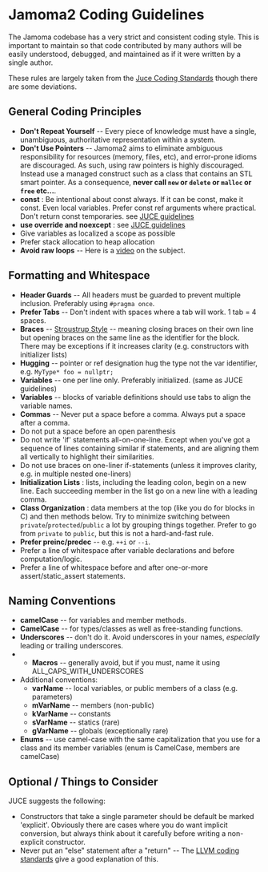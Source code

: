 # Jamoma2 Coding Guidelines

The Jamoma codebase has a very strict and consistent coding style.
This is important to maintain so that code contributed by many authors will be easily understood, debugged, and maintained as if it were written by a single author.

These rules are largely taken from the [Juce Coding Standards](http://www.juce.com/learn/coding-standards) though there are some deviations.

## General Coding Principles

* **Don't Repeat Yourself** -- Every piece of knowledge must have a single, unambiguous, authoritative representation within a system.
* **Don't Use Pointers** -- Jamoma2 aims to eliminate ambiguous responsibility for resources (memory, files, etc), and error-prone idioms are discouraged. As such, using raw pointers is highly discouraged. Instead use a managed construct such as a class that contains an STL smart pointer.  As a consequence, **never call `new` or `delete` or `malloc` or `free` etc...**.
* **const** : Be intentional about const always. If it can be const, make it const. Even local variables. Prefer const ref arguments where practical.  Don't return const temporaries.  see  [JUCE guidelines](http://www.juce.com/learn/coding-standards)
* **use override and noexcept** : see [JUCE guidelines](http://www.juce.com/learn/coding-standards)
* Give variables as localized a scope as possible
* Prefer stack allocation to heap allocation
* **Avoid raw loops** -- Here is a [video](https://channel9.msdn.com/Events/GoingNative/2013/Cpp-Seasoning) on the subject.

## Formatting and Whitespace

* **Header Guards** -- All headers must be guarded to prevent multiple inclusion. Preferably using `#pragma once`.
* **Prefer Tabs** -- Don't indent with spaces where a tab will work. 1 tab = 4 spaces.
* **Braces** -- [Stroustrup Style](https://en.wikipedia.org/wiki/Indent_style#Variant:_Stroustrup) -- meaning closing braces on their own line but opening braces on the same line as the identifier for the block.  There may be exceptions if it increases clarity (e.g. constructors with initializer lists)
* **Hugging** -- pointer or ref designation hug the type not the var identifier, e.g. `MyType* foo = nullptr;` 
* **Variables** -- one per line only.  Preferably initialized.  (same as JUCE guidelines)
* **Variables** -- blocks of variable definitions should use tabs to align the variable names.
* **Commas** -- Never put a space before a comma. Always put a space after a comma.
* Do not put a space before an open parenthesis
* Do not write 'if' statements all-on-one-line. Except when you've got a sequence of lines containing similar if statements, and are aligning them all vertically to highlight their similarities.
* Do not use braces on one-liner if-statements (unless it improves clarity, e.g. in multiple nested one-liners)
* **Initialization Lists** : lists, including the leading colon, begin on a new line.  Each succeeding member in the list go on a new line with a leading comma.
* **Class Organization** : data members at the top (like you do for blocks in C) and then methods below.  Try to minimize switching between `private`/`protected`/`public` a lot by grouping things together.  Prefer to go from `private` to `public`, but this is not a hard-and-fast rule.
* **Prefer preinc/predec** -- e.g. `++i` or `--i`.
* Prefer a line of whitespace after variable declarations and before computation/logic.
* Prefer a line of whitespace before and after one-or-more assert/static_assert statements.

## Naming Conventions

* **camelCase** -- for variables and member methods.
* **CamelCase** -- for types/classes as well as free-standing functions.
* **Underscores** -- don't do it. Avoid underscores in your names, *especially* leading or trailing underscores.
* * **Macros** -- generally avoid, but if you must, name it using ALL_CAPS_WITH_UNDERSCORES
* Additional conventions:
 	* **varName** -- local variables, or public members of a class (e.g. parameters)
 	* **mVarName** -- members (non-public)
	* **kVarName** -- constants
	* **sVarName** -- statics (rare)
	* **gVarName** -- globals (exceptionally rare)
* **Enums** -- use camel-case with the same capitalization that you use for a class and its member variables (enum is CamelCase, members are camelCase)


## Optional / Things to Consider

JUCE suggests the following:

* Constructors that take a single parameter should be default be marked 'explicit'. Obviously there are cases where you do want implicit conversion, but always think about it carefully before writing a non-explicit constructor.
* Never put an "else" statement after a "return" -- The [LLVM coding standards](http://llvm.org/docs/CodingStandards.html#don-t-use-else-after-a-return) give a good explanation of this.



